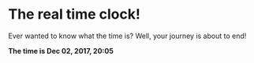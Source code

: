# The real time clock!

Ever wanted to know what the time is? Well, your journey is about to end!

**The time is Dec 02, 2017, 20:05**